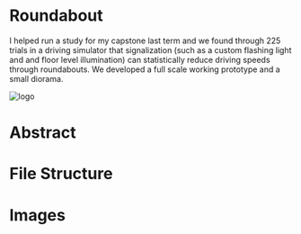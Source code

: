 # Roundabout

I helped run a study for my capstone last term and we found through 225 trials in a driving simulator that signalization (such as a custom flashing light and and floor level illumination) can statistically reduce driving speeds through roundabouts. We developed a full scale working prototype and a small diorama.

![logo]([image-url](https://github.com/christopheroka/fydp-roundadoubt/blob/main/images/logo_colour.png) "logo")

# Abstract

# File Structure

# Images

